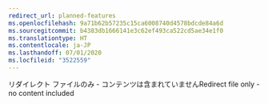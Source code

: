 ```yaml
---
redirect_url: planned-features
ms.openlocfilehash: 9a71b62b57235c15ca6008740d4578bdcde84a6d
ms.sourcegitcommit: b4383db1666141e3c62ef493ca522cd5ae34e1f0
ms.translationtype: HT
ms.contentlocale: ja-JP
ms.lasthandoff: 07/01/2020
ms.locfileid: "3522559"
---
```

<span data-ttu-id="619eb-101">リダイレクト ファイルのみ - コンテンツは含まれていません</span><span class="sxs-lookup"><span data-stu-id="619eb-101">Redirect file only - no content included</span></span>